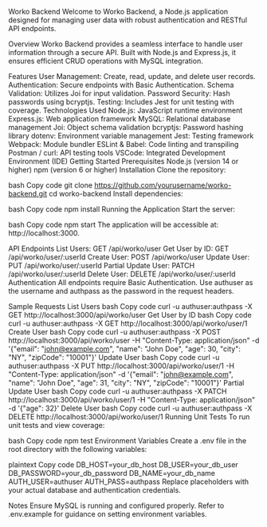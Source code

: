 Worko Backend
Welcome to Worko Backend, a Node.js application designed for managing user data with robust authentication and RESTful API endpoints.

Overview
Worko Backend provides a seamless interface to handle user information through a secure API. Built with Node.js and Express.js, it ensures efficient CRUD operations with MySQL integration.

Features
User Management: Create, read, update, and delete user records.
Authentication: Secure endpoints with Basic Authentication.
Schema Validation: Utilizes Joi for input validation.
Password Security: Hash passwords using bcryptjs.
Testing: Includes Jest for unit testing with coverage.
Technologies Used
Node.js: JavaScript runtime environment
Express.js: Web application framework
MySQL: Relational database management
Joi: Object schema validation
bcryptjs: Password hashing library
dotenv: Environment variable management
Jest: Testing framework
Webpack: Module bundler
ESLint & Babel: Code linting and transpiling
Postman / curl: API testing tools
VSCode: Integrated Development Environment (IDE)
Getting Started
Prerequisites
Node.js (version 14 or higher)
npm (version 6 or higher)
Installation
Clone the repository:

bash
Copy code
git clone https://github.com/yourusername/worko-backend.git
cd worko-backend
Install dependencies:

bash
Copy code
npm install
Running the Application
Start the server:

bash
Copy code
npm start
The application will be accessible at: http://localhost:3000.

API Endpoints
List Users: GET /api/worko/user
Get User by ID: GET /api/worko/user/:userId
Create User: POST /api/worko/user
Update User: PUT /api/worko/user/:userId
Partial Update User: PATCH /api/worko/user/:userId
Delete User: DELETE /api/worko/user/:userId
Authentication
All endpoints require Basic Authentication. Use authuser as the username and authpass as the password in the request headers.

Sample Requests
List Users
bash
Copy code
curl -u authuser:authpass -X GET http://localhost:3000/api/worko/user
Get User by ID
bash
Copy code
curl -u authuser:authpass -X GET http://localhost:3000/api/worko/user/1
Create User
bash
Copy code
curl -u authuser:authpass -X POST http://localhost:3000/api/worko/user -H "Content-Type: application/json" -d '{"email": "john@example.com", "name": "John Doe", "age": 30, "city": "NY", "zipCode": "10001"}'
Update User
bash
Copy code
curl -u authuser:authpass -X PUT http://localhost:3000/api/worko/user/1 -H "Content-Type: application/json" -d '{"email": "john@example.com", "name": "John Doe", "age": 31, "city": "NY", "zipCode": "10001"}'
Partial Update User
bash
Copy code
curl -u authuser:authpass -X PATCH http://localhost:3000/api/worko/user/1 -H "Content-Type: application/json" -d '{"age": 32}'
Delete User
bash
Copy code
curl -u authuser:authpass -X DELETE http://localhost:3000/api/worko/user/1
Running Unit Tests
To run unit tests and view coverage:

bash
Copy code
npm test
Environment Variables
Create a .env file in the root directory with the following variables:

plaintext
Copy code
DB_HOST=your_db_host
DB_USER=your_db_user
DB_PASSWORD=your_db_password
DB_NAME=your_db_name
AUTH_USER=authuser
AUTH_PASS=authpass
Replace placeholders with your actual database and authentication credentials.

Notes
Ensure MySQL is running and configured properly.
Refer to .env.example for guidance on setting environment variables.

